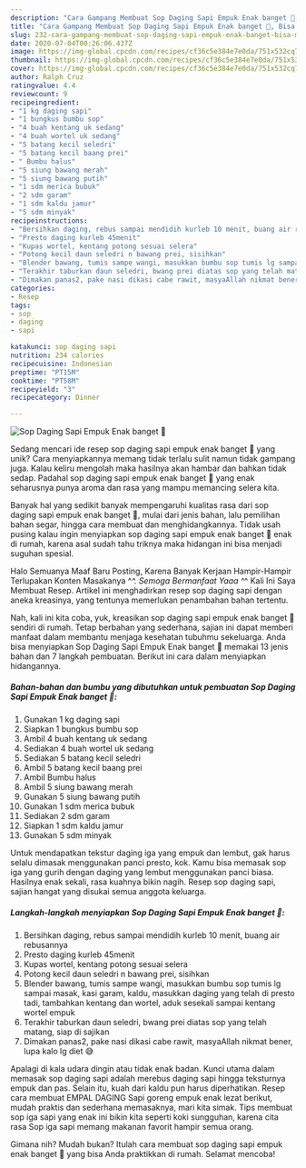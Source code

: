 ```yaml
---
description: "Cara Gampang Membuat Sop Daging Sapi Empuk Enak banget 🤤, Bisa Manjain Lidah"
title: "Cara Gampang Membuat Sop Daging Sapi Empuk Enak banget 🤤, Bisa Manjain Lidah"
slug: 232-cara-gampang-membuat-sop-daging-sapi-empuk-enak-banget-bisa-manjain-lidah
date: 2020-07-04T00:26:06.437Z
image: https://img-global.cpcdn.com/recipes/cf36c5e384e7e0da/751x532cq70/sop-daging-sapi-empuk-enak-banget-🤤-foto-resep-utama.jpg
thumbnail: https://img-global.cpcdn.com/recipes/cf36c5e384e7e0da/751x532cq70/sop-daging-sapi-empuk-enak-banget-🤤-foto-resep-utama.jpg
cover: https://img-global.cpcdn.com/recipes/cf36c5e384e7e0da/751x532cq70/sop-daging-sapi-empuk-enak-banget-🤤-foto-resep-utama.jpg
author: Ralph Cruz
ratingvalue: 4.4
reviewcount: 9
recipeingredient:
- "1 kg daging sapi"
- "1 bungkus bumbu sop"
- "4 buah kentang uk sedang"
- "4 buah wortel uk sedang"
- "5 batang kecil seledri"
- "5 batang kecil baang prei"
- " Bumbu halus"
- "5 siung bawang merah"
- "5 siung bawang putih"
- "1 sdm merica bubuk"
- "2 sdm garam"
- "1 sdm kaldu jamur"
- "5 sdm minyak"
recipeinstructions:
- "Bersihkan daging, rebus sampai mendidih kurleb 10 menit, buang air rebusannya"
- "Presto daging kurleb 45menit"
- "Kupas wortel, kentang potong sesuai selera"
- "Potong kecil daun seledri n bawang prei, sisihkan"
- "Blender bawang, tumis sampe wangi, masukkan bumbu sop tumis lg sampai masak, kasi garam, kaldu, masukkan daging yang telah di presto tadi, tambahkan kentang dan wortel, aduk sesekali sampai kentang wortel empuk"
- "Terakhir taburkan daun seledri, bwang prei diatas sop yang telah matang, siap di sajikan"
- "Dimakan panas2, pake nasi dikasi cabe rawit, masyaAllah nikmat bener, lupa kalo lg diet 😅"
categories:
- Resep
tags:
- sop
- daging
- sapi

katakunci: sop daging sapi 
nutrition: 234 calories
recipecuisine: Indonesian
preptime: "PT15M"
cooktime: "PT58M"
recipeyield: "3"
recipecategory: Dinner

---
```



![Sop Daging Sapi Empuk Enak banget 🤤](https://img-global.cpcdn.com/recipes/cf36c5e384e7e0da/751x532cq70/sop-daging-sapi-empuk-enak-banget-🤤-foto-resep-utama.jpg)

Sedang mencari ide resep sop daging sapi empuk enak banget 🤤 yang unik? Cara menyiapkannya memang tidak terlalu sulit namun tidak gampang juga. Kalau keliru mengolah maka hasilnya akan hambar dan bahkan tidak sedap. Padahal sop daging sapi empuk enak banget 🤤 yang enak seharusnya punya aroma dan rasa yang mampu memancing selera kita.

Banyak hal yang sedikit banyak mempengaruhi kualitas rasa dari sop daging sapi empuk enak banget 🤤, mulai dari jenis bahan, lalu pemilihan bahan segar, hingga cara membuat dan menghidangkannya. Tidak usah pusing kalau ingin menyiapkan sop daging sapi empuk enak banget 🤤 enak di rumah, karena asal sudah tahu triknya maka hidangan ini bisa menjadi suguhan spesial.

Halo Semuanya Maaf Baru Posting, Karena Banyak Kerjaan Hampir-Hampir Terlupakan Konten Masakanya ^_^. Semoga Bermanfaat Yaaa ^_^ Kali Ini Saya Membuat Resep. Artikel ini menghadirkan resep sop daging sapi dengan aneka kreasinya, yang tentunya memerlukan penambahan bahan tertentu.


Nah, kali ini kita coba, yuk, kreasikan sop daging sapi empuk enak banget 🤤 sendiri di rumah. Tetap berbahan yang sederhana, sajian ini dapat memberi manfaat dalam membantu menjaga kesehatan tubuhmu sekeluarga. Anda bisa menyiapkan Sop Daging Sapi Empuk Enak banget 🤤 memakai 13 jenis bahan dan 7 langkah pembuatan. Berikut ini cara dalam menyiapkan hidangannya.

<!--inarticleads1-->

##### Bahan-bahan dan bumbu yang dibutuhkan untuk pembuatan Sop Daging Sapi Empuk Enak banget 🤤:

1. Gunakan 1 kg daging sapi
1. Siapkan 1 bungkus bumbu sop
1. Ambil 4 buah kentang uk sedang
1. Sediakan 4 buah wortel uk sedang
1. Sediakan 5 batang kecil seledri
1. Ambil 5 batang kecil baang prei
1. Ambil  Bumbu halus
1. Ambil 5 siung bawang merah
1. Gunakan 5 siung bawang putih
1. Gunakan 1 sdm merica bubuk
1. Sediakan 2 sdm garam
1. Siapkan 1 sdm kaldu jamur
1. Gunakan 5 sdm minyak


Untuk mendapatkan tekstur daging iga yang empuk dan lembut, gak harus selalu dimasak menggunakan panci presto, kok. Kamu bisa memasak sop iga yang gurih dengan daging yang lembut menggunakan panci biasa. Hasilnya enak sekali, rasa kuahnya bikin nagih. Resep sop daging sapi, sajian hangat yang disukai semua anggota keluarga. 

<!--inarticleads2-->

##### Langkah-langkah menyiapkan Sop Daging Sapi Empuk Enak banget 🤤:

1. Bersihkan daging, rebus sampai mendidih kurleb 10 menit, buang air rebusannya
1. Presto daging kurleb 45menit
1. Kupas wortel, kentang potong sesuai selera
1. Potong kecil daun seledri n bawang prei, sisihkan
1. Blender bawang, tumis sampe wangi, masukkan bumbu sop tumis lg sampai masak, kasi garam, kaldu, masukkan daging yang telah di presto tadi, tambahkan kentang dan wortel, aduk sesekali sampai kentang wortel empuk
1. Terakhir taburkan daun seledri, bwang prei diatas sop yang telah matang, siap di sajikan
1. Dimakan panas2, pake nasi dikasi cabe rawit, masyaAllah nikmat bener, lupa kalo lg diet 😅


Apalagi di kala udara dingin atau tidak enak badan. Kunci utama dalam memasak sop daging sapi adalah merebus daging sapi hingga teksturnya empuk dan pas. Selain itu, kuah dari kaldu pun harus diperhatikan. Resep cara membuat EMPAL DAGING Sapi goreng empuk enak lezat berikut, mudah praktis dan sederhana memasaknya, mari kita simak. Tips membuat sop iga sapi yang enak ini bikin kita seperti koki sungguhan, karena cita rasa Sop iga sapi memang makanan favorit hampir semua orang. 

Gimana nih? Mudah bukan? Itulah cara membuat sop daging sapi empuk enak banget 🤤 yang bisa Anda praktikkan di rumah. Selamat mencoba!
